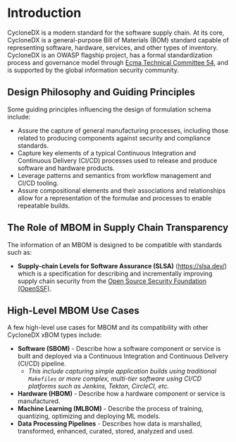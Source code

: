 # Introduction
CycloneDX is a modern standard for the software supply chain. At its core, CycloneDX is a general-purpose Bill of
Materials (BOM) standard capable of representing software, hardware, services, and other types of inventory. CycloneDX 
is an OWASP flagship project, has a formal standardization process and governance model through 
[Ecma Technical Committee 54](https://tc54.org), and is supported by the global information security community.

## Design Philosophy and Guiding Principles

Some guiding principles influencing the design of formulation schema include:

* Assure the capture of general manufacturing processes, including those related to producing components against security and compliance standards.
* Capture key elements of a typical Continuous Integration and Continuous  Delivery (CI/CD) processes used to release and produce software and hardware products.
* Leverage patterns and semantics from workflow management and CI/CD tooling.
* Assure compositional elements and their associations and relationships allow for a representation of the formulae and processes to enable repeatable builds.

## The Role of MBOM in Supply Chain Transparency

The information of an MBOM is designed to be compatible with standards such as:

* **Supply-chain Levels for Software Assurance (SLSA)** (https://slsa.dev/) which is a specification for describing and incrementally improving supply chain security from the [Open Source Security Foundation (OpenSSF)](https://openssf.org/).


## High-Level MBOM Use Cases


A few high-level use cases for MBOM and its compatibility with other CycloneDX xBOM types include:

* **Software (SBOM)** - Describe how a software component or service is built and deployed via a Continuous Integration and Continuous Delivery (CI/CD) pipeline.
  * *This include capturing simple application builds using traditional `Makefiles` or more complex, multi-tier software using CI/CD platforms such as Jenkins, Tekton, CircleCI, etc.*
* **Hardware (HBOM)** - Describe how a hardware component or service is manufactured.
* **Machine Learning (MLBOM)** - Describe the process of training, quantizing, optimizing and deploying ML models.
* **Data Processing Pipelines** - Describes how data is marshalled, transformed, enhanced, curated, stored, analyzed and used. 

<div style="page-break-after: always; visibility: hidden">
\newpage
</div>
